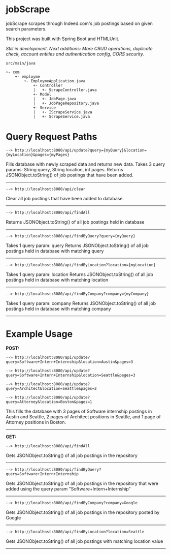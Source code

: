# jobScrape

jobScrape scrapes through Indeed.com's job postings based on given search parameters.

This project was built with Spring Boot and HTMLUnit.

*Still in development. Next additions: More CRUD operations, duplicate check, account entities and authentication config, CORS security.*

    src/main/java

    +- com
        +- employme
            +- EmploymeApplication.java
                +- Controller
                |   +- ScrapeController.java
                +- Model
                |   +- JobPage.java
                |   +- JobPageRepository.java
                +- Service
                |   +- IScrapeService.java
                |   +- ScrapeService.java
                
              
# Query Request Paths

    --> http://localhost:8080/api/update?query={myQuery}&location={myLocation}&pages={myPages}

Fills database with newly scraped data and returns new data.
Takes 3 query params: String query, String location, int pages.
Returns JSONObject.toString() of job postings that have been added.

---

    --> http://localhost:8080/api/clear

Clear all job postings that have been added to database.

---

    --> http://localhost:8080/api/findAll

Returns JSONObject.toString() of all job postings held in database

---

    --> http://localhost:8080/api/findByQuery?query={myQuery}

Takes 1 query param: query
Returns JSONObject.toString() of all job postings held in database with matching query

---

    --> http://localhost:8080/api/findByLocation?location={myLocation}

Takes 1 query param: location
Returns JSONObject.toString() of all job postings held in database with matching location

---

    --> http://localhost:8080/api/findByCompany?company={myCompany}

Takes 1 query param: company
Returns JSONObject.toString() of all job postings held in database with matching company



---

# Example Usage


**POST:**

    --> http://localhost:8080/api/update?query=Software+Intern+Internship&location=Austin&pages=3

    --> http://localhost:8080/api/update?query=Software+Intern+Internship&location=Seattle&pages=3

    --> http://localhost:8080/api/update?query=Architect&location=Seattle&pages=2

    --> http://localhost:8080/api/update?query=Attorney&location=Boston&pages=1

This fills the database with 3 pages of Software internship postings in Austin and Seattle, 2 pages of Architect positions in Seattle, and 1 page of Attorney positions in Boston.

---

**GET:**

    --> http://localhost:8080/api/findAll

Gets JSONObject.toString() of all job postings in the repository

---


    --> http://localhost:8080/api/findByQuery?query=Software+Intern+Internship

Gets JSONObject.toString() of all job postings in the repository that were added using the query param "Software+Intern+Internship"

---

    --> http://localhost:8080/api/findByCompany?company=Google

Gets JSONObject.toString() of all job postings in the repository posted by Google

---

    --> http://localhost:8080/api/findByLocation?location=Seattle

Gets JSONObject.toString() of all job postings with matching location value

---

